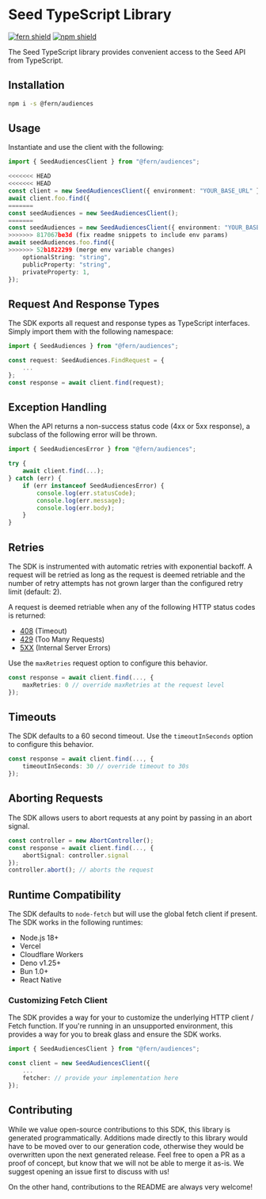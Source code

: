 # Seed TypeScript Library

[![fern shield](https://img.shields.io/badge/%F0%9F%8C%BF-SDK%20generated%20by%20Fern-brightgreen)](https://github.com/fern-api/fern)
[![npm shield](https://img.shields.io/npm/v/@fern/audiences)](https://www.npmjs.com/package/@fern/audiences)

The Seed TypeScript library provides convenient access to the Seed API from TypeScript.

## Installation

```sh
npm i -s @fern/audiences
```

## Usage

Instantiate and use the client with the following:

```typescript
import { SeedAudiencesClient } from "@fern/audiences";

<<<<<<< HEAD
<<<<<<< HEAD
const client = new SeedAudiencesClient({ environment: "YOUR_BASE_URL" });
await client.foo.find({
=======
const seedAudiences = new SeedAudiencesClient();
=======
const seedAudiences = new SeedAudiencesClient({ environment: "YOUR_BASE_URL" });
>>>>>>> 817067be3d (fix readme snippets to include env params)
await seedAudiences.foo.find({
>>>>>>> 52b1822299 (merge env variable changes)
    optionalString: "string",
    publicProperty: "string",
    privateProperty: 1,
});
```

## Request And Response Types

The SDK exports all request and response types as TypeScript interfaces. Simply import them with the
following namespace:

```typescript
import { SeedAudiences } from "@fern/audiences";

const request: SeedAudiences.FindRequest = {
    ...
};
const response = await client.find(request);
```

## Exception Handling

When the API returns a non-success status code (4xx or 5xx response), a subclass of the following error
will be thrown.

```typescript
import { SeedAudiencesError } from "@fern/audiences";

try {
    await client.find(...);
} catch (err) {
    if (err instanceof SeedAudiencesError) {
        console.log(err.statusCode);
        console.log(err.message);
        console.log(err.body);
    }
}
```

## Retries

The SDK is instrumented with automatic retries with exponential backoff. A request will be retried as long
as the request is deemed retriable and the number of retry attempts has not grown larger than the configured
retry limit (default: 2).

A request is deemed retriable when any of the following HTTP status codes is returned:

-   [408](https://developer.mozilla.org/en-US/docs/Web/HTTP/Status/408) (Timeout)
-   [429](https://developer.mozilla.org/en-US/docs/Web/HTTP/Status/429) (Too Many Requests)
-   [5XX](https://developer.mozilla.org/en-US/docs/Web/HTTP/Status/500) (Internal Server Errors)

Use the `maxRetries` request option to configure this behavior.

```typescript
const response = await client.find(..., {
    maxRetries: 0 // override maxRetries at the request level
});
```

## Timeouts

The SDK defaults to a 60 second timeout. Use the `timeoutInSeconds` option to configure this behavior.

```typescript
const response = await client.find(..., {
    timeoutInSeconds: 30 // override timeout to 30s
});
```

## Aborting Requests

The SDK allows users to abort requests at any point by passing in an abort signal.

```typescript
const controller = new AbortController();
const response = await client.find(..., {
    abortSignal: controller.signal
});
controller.abort(); // aborts the request
```

## Runtime Compatibility

The SDK defaults to `node-fetch` but will use the global fetch client if present. The SDK works in the following
runtimes:

-   Node.js 18+
-   Vercel
-   Cloudflare Workers
-   Deno v1.25+
-   Bun 1.0+
-   React Native

### Customizing Fetch Client

The SDK provides a way for your to customize the underlying HTTP client / Fetch function. If you're running in an
unsupported environment, this provides a way for you to break glass and ensure the SDK works.

```typescript
import { SeedAudiencesClient } from "@fern/audiences";

const client = new SeedAudiencesClient({
    ...
    fetcher: // provide your implementation here
});
```

## Contributing

While we value open-source contributions to this SDK, this library is generated programmatically.
Additions made directly to this library would have to be moved over to our generation code,
otherwise they would be overwritten upon the next generated release. Feel free to open a PR as
a proof of concept, but know that we will not be able to merge it as-is. We suggest opening
an issue first to discuss with us!

On the other hand, contributions to the README are always very welcome!
